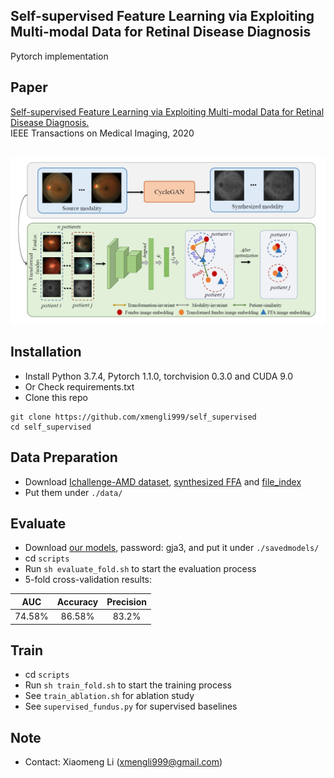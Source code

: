 ## Self-supervised Feature Learning via Exploiting Multi-modal Data for Retinal Disease Diagnosis

Pytorch implementation 

## Paper
[Self-supervised Feature Learning via Exploiting Multi-modal Data for Retinal Disease Diagnosis.](https://ieeexplore.ieee.org/stamp/stamp.jsp?tp=&arnumber=9139411)
<br/>
IEEE Transactions on Medical Imaging, 2020
<br/>
<br/>
<p align="center">
  <img src="figure/framework.png">
</p>

## Installation

* Install Python 3.7.4, Pytorch 1.1.0, torchvision 0.3.0 and CUDA 9.0
* Or Check requirements.txt
* Clone this repo
```
git clone https://github.com/xmengli999/self_supervised
cd self_supervised
```

## Data Preparation
* Download [Ichallenge-AMD dataset](https://drive.google.com/file/d/1ti0ozvMHCnq-PCX_CVc-Da98uJNmla8T/view?usp=sharing), 
[synthesized FFA](https://drive.google.com/file/d/1ti0ozvMHCnq-PCX_CVc-Da98uJNmla8T/view?usp=sharing) and 
[file_index](https://drive.google.com/file/d/1ts-Y8ePh_K_ijmBK8v3OfMIOhKMw-PSj/view?usp=sharing) <br/>
* Put them under `./data/`


## Evaluate 
* Download [our models](https://pan.baidu.com/s/1B6JK5ljhWz0V655obtX3og), password: gja3, and put it under `./savedmodels/`
* cd `scripts`
* Run `sh evaluate_fold.sh` to start the evaluation process
* 5-fold cross-validation results: 

| AUC    | Accuracy   | Precision    |
| ---------- | :-----------:  | :-----------: |
| 74.58%    | 86.58%   | 83.2%     |

## Train 
* cd `scripts`
* Run `sh train_fold.sh` to start the training process
* See `train_ablation.sh` for ablation study
* See `supervised_fundus.py` for supervised baselines

## Note
* Contact: Xiaomeng Li (xmengli999@gmail.com)

